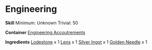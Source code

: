 <!-- TITLE: Compass -->
<!-- SUBTITLE:  -->
# Engineering
**Skill**
Minimum: Unknown
Trivial: 50

**Container**
[Engineering Accoutrements](engineering-accoutrements)

**Ingredients**
[Lodestone](lodestone) x 1
[Lens](lens) x 1
[Silver Ingot](silver-ingot) x 1
[Golden Needle](golden-needle) x 1